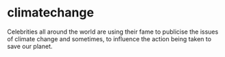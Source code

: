 # climatechange
Celebrities all around the world are using their fame to publicise the issues of climate change and sometimes, to influence the action being taken to save our planet.
